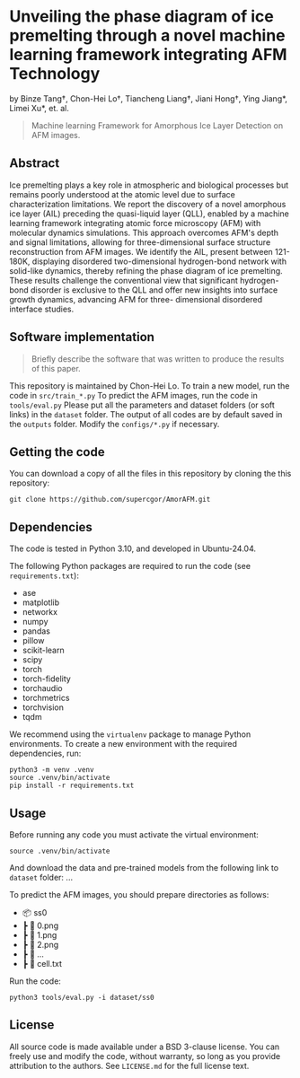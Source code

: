 # Unveiling the phase diagram of ice premelting through a novel machine learning framework integrating AFM Technology

by
Binze Tang†, 
Chon-Hei Lo†,
Tiancheng Liang†,
Jiani Hong†,
Ying Jiang*, 
Limei Xu*,
et. al.

> Machine learning Framework for Amorphous Ice Layer Detection on AFM images.

<!-- ![](manuscript/figures/hawaii-trend.png) -->

<!-- *Caption for the example figure with the main results.* -->

## Abstract

Ice premelting plays a key role in atmospheric and biological processes but remains
poorly understood at the atomic level due to surface characterization limitations. We
report the discovery of a novel amorphous ice layer (AIL) preceding the quasi-liquid
layer (QLL), enabled by a machine learning framework integrating atomic force
microscopy (AFM) with molecular dynamics simulations. This approach overcomes
AFM's depth and signal limitations, allowing for three-dimensional surface structure
reconstruction from AFM images. We identify the AIL, present between 121-180K,
displaying disordered two-dimensional hydrogen-bond network with solid-like
dynamics, thereby refining the phase diagram of ice premelting. These results challenge
the conventional view that significant hydrogen-bond disorder is exclusive to the QLL
and offer new insights into surface growth dynamics, advancing AFM for three-
dimensional disordered interface studies.


## Software implementation

> Briefly describe the software that was written to produce the results of this
> paper.

This repository is maintained by Chon-Hei Lo. 
To train a new model, run the code in `src/train_*.py`
To predict the AFM images, run the code in `tools/eval.py`
Please put all the parameters and dataset folders (or soft links) in the `dataset` folder.
The output of all codes are by default saved in the `outputs` folder.
Modify the `configs/*.py` if necessary.

## Getting the code

You can download a copy of all the files in this repository by cloning the this repository:

    git clone https://github.com/supercgor/AmorAFM.git

<!-- or [download a zip archive](https://github.com/pinga-lab/PAPER-REPO/archive/master.zip). -->

<!-- A copy of the repository is also archived at *insert DOI here* -->

## Dependencies

The code is tested in Python 3.10, and developed in Ubuntu-24.04.

The following Python packages are required to run the code (see `requirements.txt`):
- ase
- matplotlib
- networkx
- numpy
- pandas
- pillow
- scikit-learn
- scipy
- torch
- torch-fidelity
- torchaudio
- torchmetrics
- torchvision
- tqdm

We recommend using the `virtualenv` package to manage Python environments.
To create a new environment with the required dependencies, run:

    python3 -m venv .venv
    source .venv/bin/activate
    pip install -r requirements.txt
   
## Usage
Before running any code you must activate the virtual environment:

    source .venv/bin/activate

And download the data and pre-trained models from the following link to `dataset` folder:
    ...

To predict the AFM images, you should prepare directories as follows:

- 📦 ss0
-  ┣ 📜 0.png
-  ┣ 📜 1.png
-  ┣ 📜 2.png
-  ┣ 📜 ...
-  ┣ 📜 cell.txt

Run the code:

    python3 tools/eval.py -i dataset/ss0

## License

All source code is made available under a BSD 3-clause license. You can freely
use and modify the code, without warranty, so long as you provide attribution
to the authors. See `LICENSE.md` for the full license text.

<!-- The manuscript text is not open source. The authors reserve the rights to the
article content, which is currently submitted for publication in the
JOURNAL NAME. -->